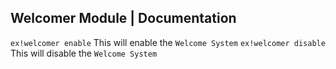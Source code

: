 ## Welcomer Module | Documentation

```ex!welcomer enable``` This will enable the `Welcome System`
```ex!welcomer disable``` This will disable the `Welcome System`
